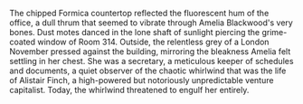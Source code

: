 The chipped Formica countertop reflected the fluorescent hum of the office, a dull thrum that seemed to vibrate through Amelia Blackwood's very bones.  Dust motes danced in the lone shaft of sunlight piercing the grime-coated window of Room 314.  Outside, the relentless grey of a London November pressed against the building, mirroring the bleakness Amelia felt settling in her chest.  She was a secretary, a meticulous keeper of schedules and documents, a quiet observer of the chaotic whirlwind that was the life of Alistair Finch, a high-powered but notoriously unpredictable venture capitalist.  Today, the whirlwind threatened to engulf her entirely.
